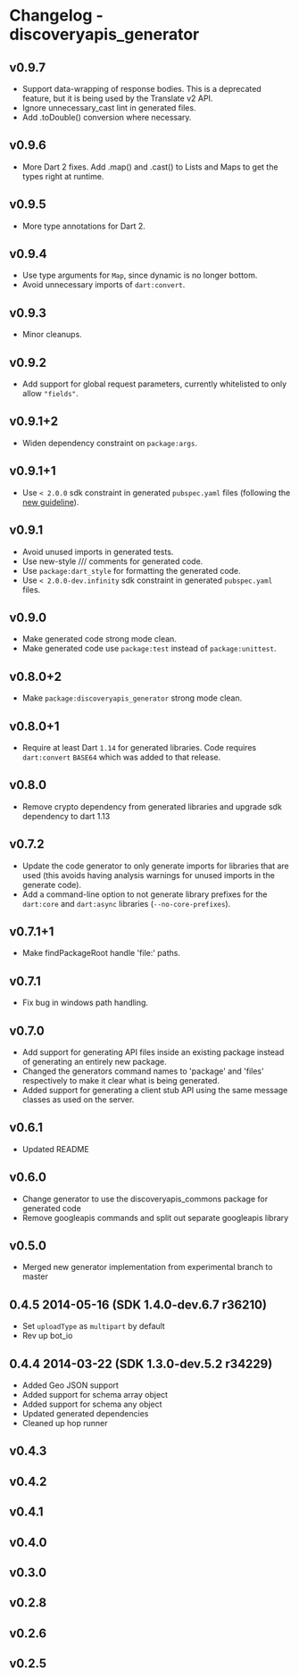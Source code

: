 # Changelog - discoveryapis_generator

## v0.9.7

- Support data-wrapping of response bodies. This is a deprecated feature, but it is being used by
  the Translate v2 API.
- Ignore unnecessary_cast lint in generated files.
- Add .toDouble() conversion where necessary.

## v0.9.6

- More Dart 2 fixes. Add .map() and .cast() to Lists and Maps to get the types
  right at runtime.

## v0.9.5

- More type annotations for Dart 2.

## v0.9.4

- Use type arguments for `Map`, since dynamic is no longer bottom.
- Avoid unnecessary imports of `dart:convert`.

## v0.9.3

- Minor cleanups.

## v0.9.2

- Add support for global request parameters, currently whitelisted to only allow
  `"fields"`.

## v0.9.1+2

- Widen dependency constraint on `package:args`.

## v0.9.1+1

- Use `< 2.0.0` sdk constraint in generated `pubspec.yaml` files (following the
  [new guideline](http://news.dartlang.org/2017/09/dart-20-pre-releases-what-they-mean-to.html)).

## v0.9.1

- Avoid unused imports in generated tests.
- Use new-style /// comments for generated code.
- Use `package:dart_style` for formatting the generated code.
- Use `< 2.0.0-dev.infinity` sdk constraint in generated `pubspec.yaml` files.

## v0.9.0

- Make generated code strong mode clean.
- Make generated code use `package:test` instead of `package:unittest`.

## v0.8.0+2

- Make `package:discoveryapis_generator` strong mode clean.

## v0.8.0+1

- Require at least Dart `1.14` for generated libraries. Code requires
  `dart:convert` `BASE64` which was added to that release.

## v0.8.0

- Remove crypto dependency from generated libraries and upgrade sdk
  dependency to dart 1.13

## v0.7.2

- Update the code generator to only generate imports for libraries that are used
  (this avoids having analysis warnings for unused imports in the generate
  code).
- Add a command-line option to not generate library prefixes for the `dart:core`
  and `dart:async` libraries (`--no-core-prefixes`).

## v0.7.1+1

- Make findPackageRoot handle 'file:' paths.

## v0.7.1

- Fix bug in windows path handling.

## v0.7.0

- Add support for generating API files inside an existing package instead of
  generating an entirely new package.
- Changed the generators command names to 'package' and 'files' respectively
  to make it clear what is being generated.
- Added support for generating a client stub API using the same message classes
  as used on the server.

## v0.6.1

- Updated README

## v0.6.0

- Change generator to use the discoveryapis_commons package for generated code
- Remove googleapis commands and split out separate googleapis library

## v0.5.0

- Merged new generator implementation from experimental branch to master

## 0.4.5 2014-05-16 (SDK 1.4.0-dev.6.7 r36210)

- Set `uploadType` as `multipart` by default
- Rev up bot_io

## 0.4.4 2014-03-22 (SDK 1.3.0-dev.5.2 r34229)

- Added Geo JSON support
- Added support for schema array object
- Added support for schema any object
- Updated generated dependencies
- Cleaned up hop runner

## v0.4.3

## v0.4.2

## v0.4.1

## v0.4.0

## v0.3.0

## v0.2.8

## v0.2.6

## v0.2.5

